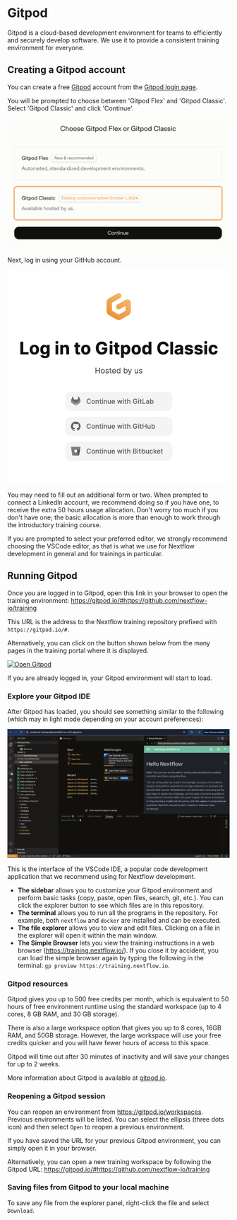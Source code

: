 # Gitpod

Gitpod is a cloud-based development environment for teams to efficiently and securely develop software.
We use it to provide a consistent training environment for everyone.

## Creating a Gitpod account

You can create a free [Gitpod](https://gitpod.io/) account from the [Gitpod login page](https://gitpod.io/login/).

You will be prompted to choose between 'Gitpod Flex' and 'Gitpod Classic'.
Select 'Gitpod Classic' and click 'Continue'.

![Select 'Gitpod Classic'](img/select_gitpod_classic.png)

Next, log in using your GitHub account.

![Gitpod log in](img/login.png)

You may need to fill out an additional form or two.
When prompted to connect a LinkedIn account, we recommend doing so if you have one, to receive the extra 50 hours usage allocation.
Don't worry too much if you don't have one; the basic allocation is more than enough to work through the introductory training course.

If you are prompted to select your preferred editor, we strongly recommend choosing the VSCode editor, as that is what we use for Nextflow development in general and for trainings in particular.

## Running Gitpod

Once you are logged in to Gitpod, open this link in your browser to open the training environment: <https://gitpod.io/#https://github.com/nextflow-io/training>

This URL is the address to the Nextflow training repository prefixed with `https://gitpod.io/#`.

Alternatively, you can click on the button shown below from the many pages in the training portal where it is displayed.

[![Open Gitpod](https://img.shields.io/badge/Gitpod-%20Open%20in%20Gitpod-908a85?logo=gitpod)](https://gitpod.io/#https://github.com/nextflow-io/training)

If you are already logged in, your Gitpod environment will start to load.

### Explore your Gitpod IDE

After Gitpod has loaded, you should see something similar to the following (which may in light mode depending on your account preferences):

![Gitpod welcome](img/gitpod.welcome.png)

This is the interface of the VSCode IDE, a popular code development application that we recommend using for Nextflow development.

- **The sidebar** allows you to customize your Gitpod environment and perform basic tasks (copy, paste, open files, search, git, etc.). You can click the explorer button to see which files are in this repository.
- **The terminal** allows you to run all the programs in the repository. For example, both `nextflow` and `docker` are installed and can be executed.
- **The file explorer** allows you to view and edit files. Clicking on a file in the explorer will open it within the main window.
- **The Simple Browser** lets you view the training instructions in a web browser (<https://training.nextflow.io/>). If you close it by accident, you can load the simple browser again by typing the following in the terminal: `gp preview https://training.nextflow.io`.

### Gitpod resources

Gitpod gives you up to 500 free credits per month, which is equivalent to 50 hours of free environment runtime using the standard workspace (up to 4 cores, 8 GB RAM, and 30 GB storage).

There is also a large workspace option that gives you up to 8 cores, 16GB RAM, and 50GB storage. However, the large workspace will use your free credits quicker and you will have fewer hours of access to this space.

Gitpod will time out after 30 minutes of inactivity and will save your changes for up to 2 weeks.

More information about Gitpod is available at [gitpod.io](https://www.gitpod.io).

### Reopening a Gitpod session

You can reopen an environment from <https://gitpod.io/workspaces>. Previous environments will be listed. You can select the ellipsis (three dots icon) and then select `Open` to reopen a previous environment.

If you have saved the URL for your previous Gitpod environment, you can simply open it in your browser.

Alternatively, you can open a new training workspace by following the Gitpod URL: <https://gitpod.io/#https://github.com/nextflow-io/training>

### Saving files from Gitpod to your local machine

To save any file from the explorer panel, right-click the file and select `Download`.
